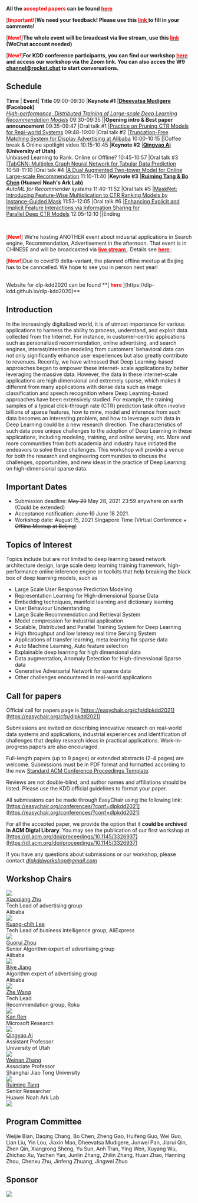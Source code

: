 
**All the <b style="color:red">accepted papers </b> can be found [<b style="color:red"> here </b>](accept.html)**

[<b style="color:red">Important!</b>]**We need your feedback! Please use this [<b style="color:red"> link </b>](https://forms.gle/P9YZV84zsGK4EYut6) to fill in your comments!**

[<b style="color:red">New!</b>]**The whole event will be broadcast via live stream, use this [<b style="color:red"> link </b>](https://yeu.h5.xeknow.com/s/FVtew) (WeChat account needed)**

[<b style="color:red">New!</b>]**For KDD conference participants, you can find our workshop [<b style="color:red"> here </b>](https://virtual.2021.kdd.org/workshop_WS-9.html) and access our workshop via the Zoom link. You can also acces the W9 channel@rocket.chat to start conversations.**


## Schedule

**Time** | **Event**|	**Title**
09:00-09:30 |**Keynote #1**	|**[Dheevatsa Mudigere](https://sites.google.com/site/dheevatsa/home) (Facebook)** <br> *[High-performance, Distributed Training of Large-scale Deep Learning Recommendation Models](https://arxiv.org/abs/2104.05158)*
09:30-09:35	||**Opening intro & Best paper announcement**
09:35-09:47	|Oral talk #1	|[Practice on Pruning CTR Models for Real-world Systems](assets/pdf/DLP-KDD_2021_paper_9.pdf)
09:48-10:00	|Oral talk #2	|[Truncation-Free Matching System for Display Advertising at Alibaba](assets/pdf/DLP-KDD_2021_paper_5.pdf)
10:00-10:15	||Coffee break & Online spotlight video
10:15-10:45	|**Keynote #2**	|**[Qingyao Ai](http://ir.aiqingyao.org/home) (University of Utah)** <br>  Unbiased Learning to Rank. Online or Offline?
10:45-10:57	|Oral talk #3	|[TabGNN: Multiplex Graph Neural Network for Tabular Data Prediction](assets/pdf/DLP-KDD_2021_paper_16.pdf)
10:58-11:10	|Oral talk #4	|[A Dual Augmented Two-tower Model for Online Large-scale Recommendation](assets/pdf/DLP-KDD_2021_paper_4.pdf)
11:10-11:40	|**Keynote #3**	|**[Ruiming Tang & Bo Chen](https://scholar.google.com/citations?user=fUtHww0AAAAJ&hl=en) (Huawei Noah's Ark Lab)** <br> *AutoML for Recommender systems*
11:40-11:52	|Oral talk #5	|[MaskNet: Introducing Feature-Wise Multiplication to CTR Ranking Models by Instance-Guided Mask](assets/pdf/DLP-KDD_2021_paper_3.pdf)
11:53-12:05	|Oral talk #6	|[Enhancing Explicit and Implicit Feature Interactions via Information Sharing for <br> Parallel Deep CTR Models](assets/pdf/DLP-KDD_2021_paper_12.pdf)
12:05-12:10	||Ending

<br>

[<b style="color:red">New!</b>] We're hosting ANOTHER event about indusrial applications in Search engine, Recommendation, Advertisement in the afternoon. That event is in CHINESE and will be broadcasted via **[<b style="color:red"> live stream </b>](https://yeu.h5.xeknow.com/s/4yPZQ6)**. Details see **[<b style="color:red"> here </b>](https://mp.weixin.qq.com/s/qVV_8eZztod2UsyTKjvX-A)**.

[<b style="color:red">New!</b>]Due to covid19 delta-variant, the planned offline meetup at Beijing has to be canncelled. We hope to see you in person next year!

<br>
Website for dlp-kdd2020 can be found **[<b style="color:red"> here </b>](https://dlp-kdd.github.io/dlp-kdd2020)**


## Introduction

In the increasingly digitalized world, it is of utmost importance for various applications to harness the ability to process, understand, and exploit data collected from the Internet. For instance, in customer-centric applications such as personalized recommendation, online advertising, and search engines, interest/intention modeling from customers’ behavioral data can not only significantly enhance user experiences but also greatly contribute to revenues. Recently, we have witnessed that Deep Learning-based approaches began to empower these internet- scale applications by better leveraging the massive data. However, the data in these internet-scale applications are high dimensional and extremely sparse, which makes it different from many applications with dense data such as image classification and speech recognition where Deep Learning-based approaches have been extensively studied. For example, the training samples of a typical click-through rate (CTR) prediction task often involve billions of sparse features, how to mine, model and inference from such data becomes an interesting problem, and how to leverage such data in Deep Learning could be a new research direction. The characteristics of such data pose unique challenges to the adoption of Deep Learning in these applications, including modeling, training, and online serving, etc. More and more communities from both academia and industry have initiated the endeavors to solve these challenges. This workshop will provide a venue for both the research and engineering communities to discuss the challenges, opportunities, and new ideas in the practice of Deep Learning on high-dimensional sparse data.


## Important Dates

- Submission deadline: ~~May 20~~ May 28, 2021 23:59 anywhere on earth (Could be extended)
- Acceptance notification: ~~June 10~~ June 18 2021.
- Workshop date: August 15, 2021 Singapore Time (Virtual Conference + ~~Offline Meetup at Beijing~~) 


## Topics of Interest
Topics include but are not limited to deep learning based network architecture design, large scale deep learning training framework, high-performance online inference engine or toolkits that help breaking the black box of deep learning models, such as
- Large Scale User Response Prediction Modeling
- Representation Learning for High-dimensional Sparse Data
- Embedding techniques, manifold learning and dictionary learning
- User Behaviour Understanding
- Large Scale Recommendation and Retrieval System
- Model compression for industrial application
- Scalable, Distributed and Parallel Training System for Deep Learning
- High throughput and low latency real time Serving System
- Applications of transfer learning, meta learning for sparse data
- Auto Machine Learning, Auto feature selection
- Explainable deep learning for high dimensional data
- Data augmentation, Anomaly Detection for High-dimensional Sparse data
- Generative Adversarial Network for sparse data
- Other challenges encountered in real-world applications

## Call for papers

Official call for papers page is [https://easychair.org/cfp/dlpkdd2021](https://easychair.org/cfp/dlpkdd2021)

Submissions are invited on describing innovative research on real-world data systems and applications, industrial experiences and identification of challenges that deploy research ideas in practical applications. Work-in-progress papers are also encouraged.

Full-length papers (up to 9 pages) or extended abstracts (2-4 pages) are welcome. Submissions must be in PDF format and formatted according to the new [Standard ACM Conference Proceedings Template](https://www.acm.org/publications/proceedings-template).

Reviews are not double-blind, and author names and affiliations should be listed. Please use the KDD official guidelines to format your paper.

All submissions can be made through EasyChair using the following link: [https://easychair.org/conferences/?conf=dlpkdd2021](https://easychair.org/conferences/?conf=dlpkdd2021) 

For all the accepted paper, we provide the option that it **could be archived in ACM Digtal Library**. You may see the publication of our first workshop at [https://dl.acm.org/doi/proceedings/10.1145/3326937](https://dl.acm.org/doi/proceedings/10.1145/3326937)


If you have any questions about submissions or our workshop, please contact [*dlpkddworkshop@gmail.com*](mailto:dlpkddworkshop@gmail.com)

## Workshop Chairs

  <div class="photo">
  <a href="https://scholar.google.com/citations?user=eUMnOc0AAAAJ&hl=en">
  <img src="assets/img/zxq.jpeg" class="shake shake-little">
  </a><br>
  <a href="https://scholar.google.com/citations?user=eUMnOc0AAAAJ&hl=en">Xiaoqiang Zhu</a>
  <div>Tech Lead of advertising group</div>
  <div>Alibaba</div>
  </div>

  <div class="photo">
  <a href="https://scholar.google.com/citations?user=r9JOIloAAAAJ&hl=en">
  <img src="assets/img/lkc.jpeg" class="shake shake-little">
  </a><br>
   <a href="https://scholar.google.com/citations?user=r9JOIloAAAAJ&hl=en">Kuang-chih Lee</a>
  <div>Tech Lead of business intelligence group, AliExpress</div>
  </div>

  <div class="photo">
  <a href="https://scholar.google.com/citations?user=n_E0Bg4AAAAJ&hl=en">
  <img src="assets/img/zgr.jpeg" class="shake shake-little">
  </a><br>
<a href="https://scholar.google.com/citations?user=n_E0Bg4AAAAJ&hl=en">Guorui Zhou</a>
  <div>Senior Algorithm expert of advertising group</div>
  <div>Alibaba</div>
  </div>
  
  <div class="photo">
  <a href="http://byeah.github.io" >
  <img src="assets/img/jby.jpeg" class="shake shake-little">
  </a><br>
  <a href="http://byeah.github.io">Biye Jiang</a>
  <div>Algorithm expert of advertising group</div>
  <div>Alibaba</div>
  </div>


  <div class="photo">
  <a href="http://wzhe.me/">
    <img src="assets/img/wz.jpg" class="shake shake-little">
  </a><br>
  <a href="http://wzhe.me/">Zhe Wang</a>
  <div>Tech Lead</div>
  <div>Recommendation group, Roku</div>
  </div>


  <div class="photo">
  <a href="http://www.saying.ren/">
    <img src="assets/img/rk.jpg" class="shake shake-little">
  </a><br>
  <a href="http://www.saying.ren/">Kan Ren</a>
  <div>Microsoft Research</div>
  </div>


  <div class="photo">
  <a href="http://ir.aiqingyao.org/home">
    <img src="assets/img/aqy.jpg" class="shake shake-little">
  </a><br>
  <a href="http://ir.aiqingyao.org/home">Qingyao Ai</a>
  <div>Assistant Professor</div>
  <div>University of Utah</div>
  </div>


  <div class="photo">
  <a href="http://wnzhang.net">
    <img src="assets/img/zwn.png" class="shake shake-little">
  </a><br>
  <a href="http://wnzhang.net">Weinan Zhang</a>
  <div>Associate Professor</div>
  <div>Shanghai Jiao Tong University</div>
  </div>

  <div class="photo">
  <a href="https://scholar.google.com/citations?user=fUtHww0AAAAJ&hl=en">
    <img src="assets/img/trm.jpeg" class="shake shake-little">
  </a><br>
  <a href="https://scholar.google.com/citations?user=fUtHww0AAAAJ&hl=en">Ruiming Tang</a>
  <div>Senior Researcher</div>
  <div>Huawei Noah Ark Lab</div>
  </div>

  <img src="assets/img/bg.png">  

## Program Committee
Weijie Bian, Daqing Chang, Bo Chen, Zheng Gao, Huifeng Guo, Wei Guo, Lian Liu, Yin Lou, Jiaxin Mao, Dheevatsa Mudigere, Junwei Pan, Jiarui Qin, Zhen Qin, Xiangrong Sheng, Yu Sun, Anh Tran, Ying Wen, Xuyang Wu, Zhichao Xu, Yachen Yan, Junlin Zhang, Zhilin Zhang, Huan Zhao, Hanning Zhou, Chenxu Zhu, Jinfeng Zhuang, Jingwei Zhuo

## Sponsor
<a href="https://www.alimama.com/">
  <img src="assets/img/alimama-tech.png">
</a>
